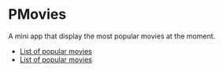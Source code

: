 # PMovies

A mini app that display the most popular movies at the moment.


- [List of popular movies](screenshots/Screenshot_1624399157.png)
- [List of popular movies](screenshots/Screenshot_1624399169.png)
